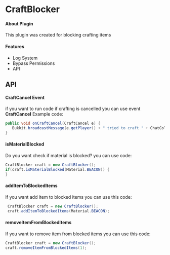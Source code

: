 # CraftBlocker
#### About Plugin


This plugin was created for blocking crafting items
#### Features
- Log System
- Bypass Permissions
- API


## API

#### CraftCancel Event

if you want to run code if crafting is cancelled you can use event **CraftCancel**
Example code:
```java
public void onCraftCancel(CraftCancel e) {
   Bukkit.broadcastMessage(e.getPlayer() + " tried to craft " + ChatColor.YELLOW + e.getItem());
} 
```    
#### isMaterialBlocked

Do you want check if material is blocked? you can use code:
```java
CraftBlocker craft = new CraftBlocker();
if(craft.isMaterialBlocked(Material.BEACON)) {  
}
```	      
#### addItemToBlockedItems

If you want add item to blocked items you can use this code:
```java
 CraftBlocker craft = new CraftBlocker();
 craft.addItemToBlockedItems(Material.BEACON);
```	      
#### removeItemFromBlockedItems

If you want to remove item from blocked items you can use this code:
```java
CraftBlocker craft = new CraftBlocker();
craft.removeItemFromBlockedItems(1);
```	    
